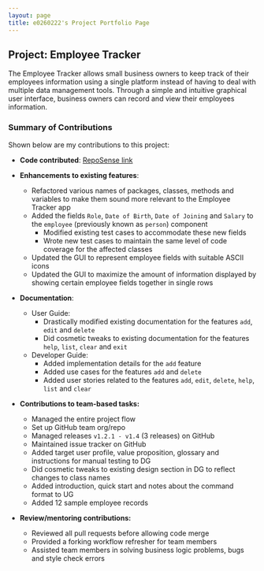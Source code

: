 ```yaml
---
layout: page
title: e0260222's Project Portfolio Page
---
```


## Project: Employee Tracker

The Employee Tracker allows small business owners to keep track of their employees information using a single platform instead of having to deal with multiple data management tools.
Through a simple and intuitive graphical user interface, business owners can record and view their employees information.

### Summary of Contributions
Shown below are my contributions to this project:

* **Code contributed**: [RepoSense link](https://nus-tic4002-ay2021s2.github.io/tp-dashboard/#breakdown=true&search=e0260222)

* **Enhancements to existing features**:
    * Refactored various names of packages, classes, methods and variables to make them sound more relevant to the Employee Tracker app
    * Added the fields `Role`, `Date of Birth`, `Date of Joining` and `Salary` to the `employee` (previously known as `person`) component
        * Modified existing test cases to accommodate these new fields
        * Wrote new test cases to maintain the same level of code coverage for the affected classes
    * Updated the GUI to represent employee fields with suitable ASCII icons
    * Updated the GUI to maximize the amount of information displayed by showing certain employee fields together in single rows

* **Documentation**:
    * User Guide:
        * Drastically modified existing documentation for the features `add`, `edit` and `delete`
        * Did cosmetic tweaks to existing documentation for the features `help`, `list`, `clear` and `exit`
    * Developer Guide:
        * Added implementation details for the `add` feature
        * Added use cases for the features `add` and `delete`
        * Added user stories related to the features `add`, `edit`, `delete`, `help`, `list` and `clear`

* **Contributions to team-based tasks:**
    * Managed the entire project flow
    * Set up GitHub team org/repo
    * Managed releases `v1.2.1 - v1.4` (3 releases) on GitHub
    * Maintained issue tracker on GitHub
    * Added target user profile, value proposition, glossary and instructions for manual testing to DG
    * Did cosmetic tweaks to existing design section in DG to reflect changes to class names
    * Added introduction, quick start and notes about the command format to UG
    * Added 12 sample employee records

* **Review/mentoring contributions:**
    * Reviewed all pull requests before allowing code merge
    * Provided a forking workflow refresher for team members
    * Assisted team members in solving business logic problems, bugs and style check errors
